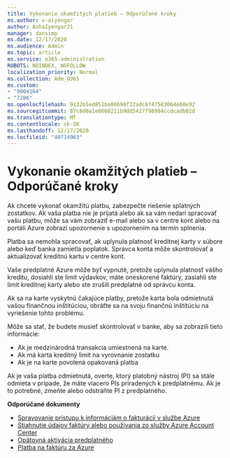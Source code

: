 ```yaml
---
title: Vykonanie okamžitých platieb – Odporúčané kroky
ms.author: v-aiyengar
author: AshaIyengar21
manager: dansimp
ms.date: 12/17/2020
ms.audience: Admin
ms.topic: article
ms.service: o365-administration
ROBOTS: NOINDEX, NOFOLLOW
localization_priority: Normal
ms.collection: Adm_O365
ms.custom:
- "9004164"
- "7286"
ms.openlocfilehash: 9132b5ed851ba06b90f22adc6f47583064e60e92
ms.sourcegitcommit: 87c8d0a1e6668211b9dd5427f98984ccdcadb02d
ms.translationtype: MT
ms.contentlocale: sk-SK
ms.lasthandoff: 12/17/2020
ms.locfileid: "49714963"
---
```

# <a name="make-immediate-payment---recommended-steps"></a>Vykonanie okamžitých platieb – Odporúčané kroky

Ak chcete vykonať okamžitú platbu, zabezpečte riešenie splatných zostatkov. Ak vaša platba nie je prijatá alebo ak sa vám nedarí spracovať vašu platbu, môže sa vám zobraziť e-mail alebo sa v centre kont alebo na portáli Azure zobrazí upozornenie s upozornením na termín splnenia. 

Platba sa nemohla spracovať, ak uplynula platnosť kreditnej karty v súbore alebo keď banka zamietla poplatok. Správca konta môže skontrolovať a aktualizovať kreditnú kartu v centre kont. 

Vaše predplatné Azure môže byť vypnuté, pretože uplynula platnosť vášho kreditu, dosiahli ste limit výdavkov, máte oneskorené faktúry, zasiahli ste limit kreditnej karty alebo ste zrušili predplatné od správcu konta.  

Ak sa na karte vyskytnú čakajúce platby, pretože karta bola odmietnutá vašou finančnou inštitúciou, obráťte sa na svoju finančnú inštitúciu na vyriešenie tohto problému.  

Môže sa stať, že budete musieť skontrolovať v banke, aby sa zobrazili tieto informácie:

- Ak je medzinárodná transakcia umiestnená na karte. 
- Ak má karta kreditný limit na vyrovnanie zostatku 
- Ak je na karte povolená opakovaná platba 

Ak je vaša platba odmietnutá, overte, ktorý platobný nástroj (PI) sa stále odmieta v prípade, že máte viacero PIs priradených k predplatnému. Ak je to potrebné, zmeňte alebo odstráňte PI z predplatného. 

**Odporúčané dokumenty** 

- [Spravovanie prístupu k informáciám o fakturácii v službe Azure](https://docs.microsoft.com/azure/billing/billing-manage-access?WT.mc_id=Portal-Microsoft_Azure_Support)
- [Stiahnutie údajov faktúry alebo používania zo služby Azure Account Center](https://docs.microsoft.com/azure/billing/billing-download-azure-invoice-daily-usage-date?WT.mc_id=Portal-Microsoft_Azure_Support)
- [Opätovná aktivácia predplatného](https://docs.microsoft.com/azure/billing/billing-subscription-become-disable?WT.mc_id=Portal-Microsoft_Azure_Support)
- [Platba na faktúru za Azure](https://docs.microsoft.com/azure/cost-management-billing/manage/pay-by-invoice) 